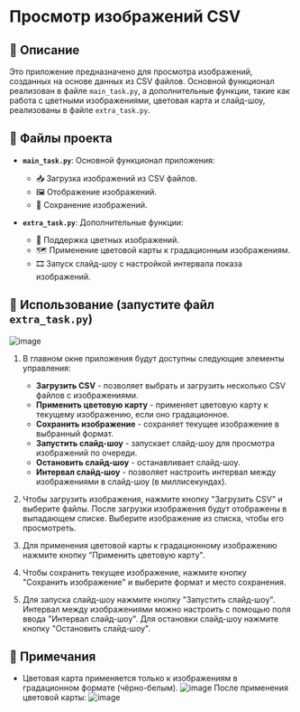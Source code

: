 # Просмотр изображений CSV

## 📖 Описание
Это приложение предназначено для просмотра изображений, созданных на основе данных из CSV файлов. Основной функционал реализован в файле `main_task.py`, а дополнительные функции, такие как работа с цветными изображениями, цветовая карта и слайд-шоу, реализованы в файле `extra_task.py`.

## 📂 Файлы проекта

- **`main_task.py`**: Основной функционал приложения:
  - 📥 Загрузка изображений из CSV файлов.
  - 🖼️ Отображение изображений.
  - 💾 Сохранение изображений.

- **`extra_task.py`**: Дополнительные функции:
  - 🌈 Поддержка цветных изображений.
  - 🗺️ Применение цветовой карты к градационным изображениям.
  - 🎞️ Запуск слайд-шоу с настройкой интервала показа изображений.

## 🔧 Использование (запустите файл `extra_task.py`)

![image](https://github.com/user-attachments/assets/e70ad221-7ba6-4504-b245-60886c8c508a)

1. В главном окне приложения будут доступны следующие элементы управления:
    - **Загрузить CSV** - позволяет выбрать и загрузить несколько CSV файлов с изображениями.
    - **Применить цветовую карту** - применяет цветовую карту к текущему изображению, если оно градационное.
    - **Сохранить изображение** - сохраняет текущее изображение в выбранный формат.
    - **Запустить слайд-шоу** - запускает слайд-шоу для просмотра изображений по очереди.
    - **Остановить слайд-шоу** - останавливает слайд-шоу.
    - **Интервал слайд-шоу** - позволяет настроить интервал между изображениями в слайд-шоу (в миллисекундах).
      
2. Чтобы загрузить изображения, нажмите кнопку "Загрузить CSV" и выберите файлы. После загрузки изображения будут отображены в выпадающем списке. Выберите изображение из списка, чтобы его просмотреть.

3. Для применения цветовой карты к градационному изображению нажмите кнопку "Применить цветовую карту".

4. Чтобы сохранить текущее изображение, нажмите кнопку "Сохранить изображение" и выберите формат и место сохранения.

5. Для запуска слайд-шоу нажмите кнопку "Запустить слайд-шоу". Интервал между изображениями можно настроить с помощью поля ввода "Интервал слайд-шоу". Для остановки слайд-шоу нажмите кнопку "Остановить слайд-шоу".

##  📝 Примечания

- Цветовая карта применяется только к изображениям в градационном формате (чёрно-белым).
  ![image](https://github.com/user-attachments/assets/6c9ae30c-7939-44eb-9a16-90c0fc914caa)
  После применения цветовой карты:
  ![image](https://github.com/user-attachments/assets/47a7fdf7-af41-4af0-a0fb-4cf02c456e37)


